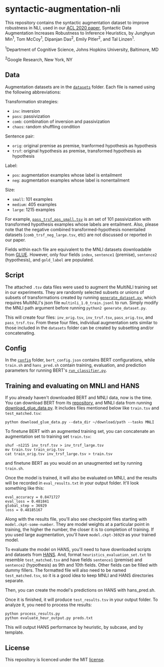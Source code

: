# syntactic-augmentation-nli

This repository contains the syntactic augmentation dataset to improve robustness in NLI, used in our [ACL 2020 paper](https://arxiv.org/abs/2004.11999), Syntactic Data Augmentation Increases Robustness to Inference Heuristics, by Junghyun Min<sup>1</sup>, Tom McCoy<sup>1</sup>, Dipanjan Das<sup>2</sup>, Emily Pitler<sup>2</sup>, and Tal Linzen<sup>1</sup>.

<sup>1</sup>Department of Cognitive Science, Johns Hopkins University, Baltimore, MD

<sup>2</sup>Google Research, New York, NY

## Data

Augmentation datasets are in the [`datasets`](https://github.com/Aatlantise/syntactic-augmentation-nli/tree/master/datasets) folder. Each file is named using the following abbreviations:

Transformation strategies:
- `inv`: inversion
- `pass`: passivization
- `comb`: combination of inversion and passivization
- `chaos`: random shuffling condition

Sentence pair:
- `orig`: original premise as premise, tranformed hypothesis as hypothesis
- `trsf`: original hypothesis as premise, transformed hypothesis as hypothesis

Label:
- `pos`: augmentation examples whose label is entailment
- `neg`: augmentation examples whose label is nonentailment

Size:
- `small`: 101 examples
- `medium`: 405 examples
- `large`: 1215 examples

For example, [`pass_trsf_pos_small.tsv`](https://github.com/Aatlantise/syntactic-augmentation-nli/tree/master/datasets/pass_trsf_pos_small.tsv) is an set of 101 passivization with transformed hypothesis examples whose labels are entailment. Also, please note that the negative combined transformed-hypothesis nonentailed datasets (`comb_trsf_neg_large.tsv`, etc) are not discussed or reported in our paper.

Fields within each file are equivalent to the MNLI datasets downloadable from [GLUE](https://github.com/nyu-mll/GLUE-baselines). However, only four fields `index`, `sentence1` (premise), `sentence2` (hypothesis), and `gold_label` are populated. 

## Script

The attached `.tsv` data files were used to augment the MultiNLI training set in our experiments. They are randomly selected subsets or unions of subsets of transformations created by running [`generate_dataset.py`](https://github.com/Aatlantise/syntactic-augmentation-nli/tree/master/generate_dataset.py), which requires MultiNLI's json file `multinli_1.0_train.jsonl` to run. Simply modify the MNLI path argument before running `python2 generate_dataset.py`.

This will create four files: `inv_orig.tsv`, `inv_trsf.tsv`, `pass_orig.tsv`, and `pass_trsf.tsv`. From these four files, individual augmentation sets similar to those included in the `datasets` folder can be created by subsetting and/or concatenating.

## Config

In the [`config`](https://github.com/Aatlantise/syntactic-augmentation-nli/tree/master/config) folder, `bert_config.json` contains BERT configurations, while `train.sh` and `hans_pred.sh` contain training, evaluation, and prediction parameters for running BERT's [`run_classifier.py`](https://github.com/google-research/bert/blob/master/run_classifier.py).

## Training and evaluating on MNLI and HANS

If you already haven't downloaded BERT and MNLI data, now is the time. You can download BERT from its [repository](https://github.com/google-research/bert), and MNLI data from running [download_glue_data.py](https://github.com/nyu-mll/GLUE-baselines/blob/master/download_glue_data.py). It includes files mentioned below like `train.tsv` and `test_matched.tsv`:

```
python download_glue_data.py --data_dir ~/download/path --tasks MNLI
```

To finetune BERT with an augmented training set, you can concatenate an augmentation set to training set `train.tsv`:

```
shuf -n1215 inv_trsf.tsv > inv_trsf_large.tsv
mv train.tsv train_orig.tsv
cat train_orig.tsv inv_trsf_large.tsv > train.tsv
```

and finetune BERT as you would on an unaugmented set by running `train.sh`.

Once the model is trained, it will also be evaluated on MNLI, and the results will be recorded in `eval_results.txt` in your output folder. It'll look something like this:

```
eval_accuracy = 0.8471727
eval_loss = 0.481841
global_step = 36929
loss = 0.48185167
```

Along with the results file, you'll also see checkpoint files starting with `model.ckpt-some-number`. They are model weights at a particular point in training, the higher the number, the closer it is to completion of training. If you used large augmentation, you'll have `model.ckpt-36929` as your trained model.

To evaluate the model on HANS, you'll need to have downloaded scripts and datasets from [HANS](https://github.com/tommccoy1/hans). And, format `heuristics_evaluation_set.txt` to resemble `test_matched.tsv` and have fields `sentence1` (premise) and `sentence2` (hypothesis) as 9th and 10th fields. Other fields can be filled with dummy fillers. The formatted file will also need to be named `test_matched.tsv`, so it is a good idea to keep MNLI and HANS directories separate.

Then, you can create the model's predictions on HANS with hans_pred.sh.

Once it is finished, it will produce `test_results.tsv` in your output folder. To analyze it, you need to process the results:

```
python process_results.py
python evaluate_heur_output.py preds.txt
```

This will output HANS performance by heuristic, by subcase, and by template.

## License

This repository is licenced under the MIT [license](https://github.com/Aatlantise/syntactic-augmentation-nli/tree/master/LICENSE.md).

